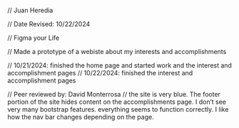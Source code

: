 // Juan Heredia

// Date Revised: 10/22/2024

// Figma your Life

// Made a prototype of a webiste about my interests and accomplishments

// 10/21/2024: finished the home page and started work and the interest and accomplishment pages
// 10/22/2024: finished the interest and accomplishment pages

// Peer reviewed by: David Monterrosa
// the site is very blue. The footer portion of the site hides content on the accomplishments page. I don’t see very many bootstrap features. everything seems to function correctly. I like how the nav bar changes depending on the page.

